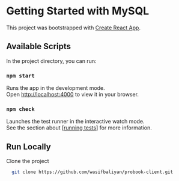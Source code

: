 
# Getting Started with MySQL

This project was bootstrapped with [Create React App](https://github.com/facebook/create-react-app).

## Available Scripts

In the project directory, you can run:

### `npm start`

Runs the app in the development mode.\
Open [http://localhost:4000](http://localhost:4000) to view it in your browser.

### `npm check`

Launches the test runner in the interactive watch mode.\
See the section about [[running tests](http://localhost:4000)] for more information.

## Run Locally

Clone the project

```bash
  git clone https://github.com/wasifbaliyan/probook-client.git
```











